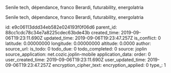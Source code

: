 Senile tech, dépendance, franco Berardi, futurability, energolatria

Senile tech, dépendance, franco Berardi, futurability, energolatria

id: e9c06113ddd34eb582e024193f0f06d6
parent_id: 88cc1cdc78c34e7a8225cdec63bde43b
created_time: 2019-09-06T19:23:11.690Z
updated_time: 2019-09-06T19:23:47.257Z
is_conflict: 0
latitude: 0.00000000
longitude: 0.00000000
altitude: 0.0000
author: 
source_url: 
is_todo: 0
todo_due: 0
todo_completed: 0
source: joplin
source_application: net.cozic.joplin-mobile
application_data: 
order: 0
user_created_time: 2019-09-06T19:23:11.690Z
user_updated_time: 2019-09-06T19:23:47.257Z
encryption_cipher_text: 
encryption_applied: 0
type_: 1